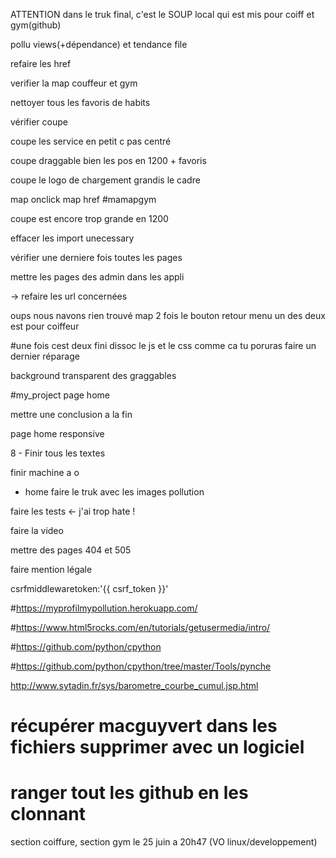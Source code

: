 ATTENTION dans le truk final, c'est le SOUP local qui est mis pour coiff et gym(github)

pollu views(+dépendance) et tendance file 

refaire les href

verifier la map couffeur et gym

nettoyer tous les favoris de habits

vérifier coupe

coupe les service en petit c pas centré

coupe draggable bien les pos en 1200 + favoris

coupe le logo de chargement grandis le cadre

map onclick map href #mamapgym

coupe est encore trop grande en 1200

effacer les import unecessary

vérifier une derniere fois toutes les pages

mettre les pages des admin dans les appli

-> refaire les url concernées

oups nous navons rien trouvé map 2 fois le bouton retour menu un des deux est pour coiffeur

#une fois cest deux fini dissoc le js et le css comme ca tu poruras faire un dernier réparage

background transparent des graggables

<script src="http://code.jquery.com/mobile/1.0.1/jquery.mobile-1.0.1.min.js"></script>

#my_project page home

mettre une conclusion a la fin

page home responsive

8 - Finir tous les textes

finir machine a o

-  home faire le truk avec les images pollution

faire les tests <- j'ai trop hate !

faire la video

mettre des pages 404 et 505

faire mention légale

csrfmiddlewaretoken:'{{ csrf_token }}'


#https://myprofilmypollution.herokuapp.com/

#https://www.html5rocks.com/en/tutorials/getusermedia/intro/

#https://github.com/python/cpython

#https://github.com/python/cpython/tree/master/Tools/pynche

 http://www.sytadin.fr/sys/barometre_courbe_cumul.jsp.html














# récupérer macguyvert dans les fichiers supprimer avec un logiciel 

# ranger tout les github en les clonnant





section coiffure,
section gym le 25 juin a 20h47 (VO linux/developpement) 
